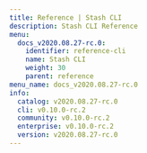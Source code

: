 ```yaml
---
title: Reference | Stash CLI
description: Stash CLI Reference
menu:
  docs_v2020.08.27-rc.0:
    identifier: reference-cli
    name: Stash CLI
    weight: 30
    parent: reference
menu_name: docs_v2020.08.27-rc.0
info:
  catalog: v2020.08.27-rc.0
  cli: v0.10.0-rc.2
  community: v0.10.0-rc.2
  enterprise: v0.10.0-rc.2
  version: v2020.08.27-rc.0
---
```


